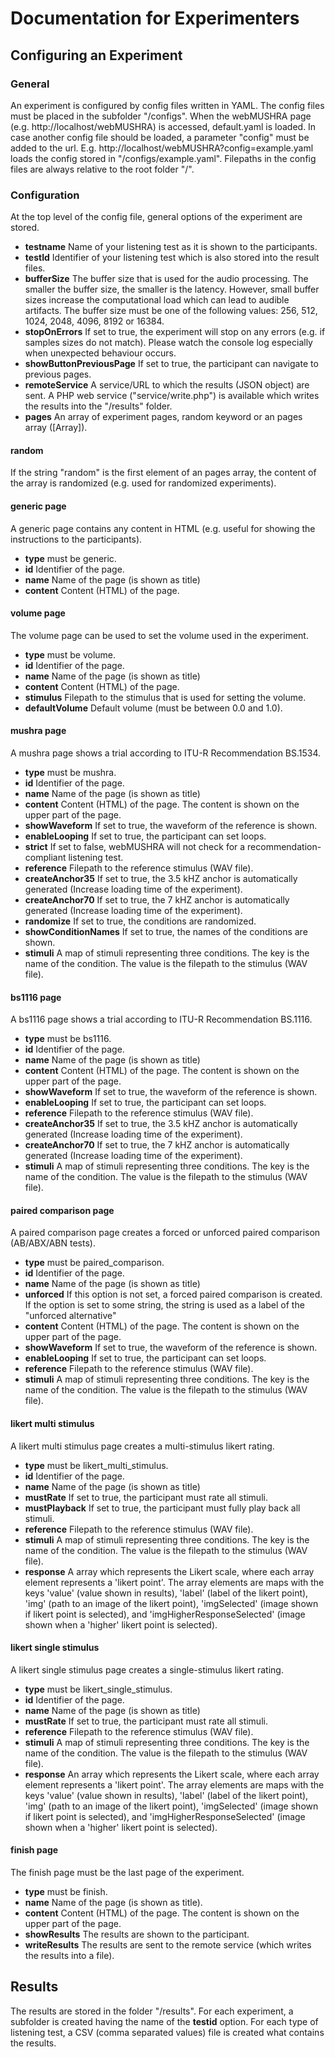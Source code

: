 # Documentation for Experimenters

## Configuring an Experiment

### General

An experiment is configured by config files written in YAML. 
The config files must be placed in the subfolder "/configs". 
When the webMUSHRA page (e.g. http://localhost/webMUSHRA) is accessed, default.yaml is loaded. 
In case another config file should be loaded, a parameter "config" must be added to the url. 
E.g. http://localhost/webMUSHRA?config=example.yaml loads the config stored in "/configs/example.yaml". 
Filepaths in the config files are always relative to the root folder "/".

### Configuration

At the top level of the config file, general options of the experiment are stored.

* **testname** Name of your listening test as it is shown to the participants. 
* **testId** Identifier of your listening test which is also stored into the result files.
* **bufferSize** The buffer size that is used for the audio processing. The smaller the buffer size, the smaller is the latency. However, small buffer sizes increase the computational load which can lead to audible artifacts. The buffer size must be one of the following values: 256, 512, 1024, 2048, 4096, 8192 or 16384.
* **stopOnErrors** If set to true, the experiment will stop on any errors (e.g. if samples sizes do not match). Please watch the console log especially when unexpected behaviour occurs.
* **showButtonPreviousPage** If set to true, the participant can navigate to previous pages.
* **remoteService** A service/URL to which the results (JSON object) are sent. A PHP web service ("service/write.php") is available which writes the results into the "/results" folder. 
* **pages** An array of experiment pages, random keyword or an pages array ([Array]). 

#### random

If the string "random" is the first element of an pages array, the content of the array is randomized (e.g. used for randomized experiments).

#### generic page

A generic page contains any content in HTML (e.g. useful for showing the instructions to the participants).

* **type** must be generic.
* **id** Identifier of the page.
* **name** Name of the page (is shown as title)
* **content** Content (HTML) of the page.


#### volume page

The volume page can be used to set the volume used in the experiment.

* **type** must be volume.
* **id** Identifier of the page.
* **name** Name of the page (is shown as title)
* **content** Content (HTML) of the page.
* **stimulus** Filepath to the stimulus that is used for setting the volume.
* **defaultVolume** Default volume (must be between 0.0 and 1.0).

#### mushra page

A mushra page shows a trial according to ITU-R Recommendation BS.1534.

* **type** must be mushra.
* **id** Identifier of the page.
* **name** Name of the page (is shown as title)
* **content** Content (HTML) of the page. The content is shown on the upper part of the page.
* **showWaveform** If set to true, the waveform of the reference is shown. 
* **enableLooping** If set to true, the participant can set loops.
* **strict** If set to false, webMUSHRA will not check for a recommendation-compliant listening test.
* **reference** Filepath to the reference stimulus (WAV file).
* **createAnchor35** If set to true, the 3.5 kHZ anchor is automatically generated (Increase loading time of the experiment).
* **createAnchor70** If set to true, the 7 kHZ anchor is automatically generated (Increase loading time of the experiment).
* **randomize** If set to true, the conditions are randomized.
* **showConditionNames** If set to true, the names of the conditions are shown.
* **stimuli** A map of stimuli representing three conditions. The key is the name of the condition. The value is the filepath to the stimulus (WAV file).  


#### bs1116 page          

A bs1116 page shows a trial according to ITU-R Recommendation BS.1116.

* **type** must be bs1116.
* **id** Identifier of the page.
* **name** Name of the page (is shown as title)
* **content** Content (HTML) of the page. The content is shown on the upper part of the page.
* **showWaveform** If set to true, the waveform of the reference is shown. 
* **enableLooping** If set to true, the participant can set loops.
* **reference** Filepath to the reference stimulus (WAV file).
* **createAnchor35** If set to true, the 3.5 kHZ anchor is automatically generated (Increase loading time of the experiment).
* **createAnchor70** If set to true, the 7 kHZ anchor is automatically generated (Increase loading time of the experiment).
* **stimuli** A map of stimuli representing three conditions. The key is the name of the condition. The value is the filepath to the stimulus (WAV file).  

#### paired comparison page

A paired comparison page creates a forced or unforced paired comparison (AB/ABX/ABN tests).

* **type** must be paired_comparison.
* **id** Identifier of the page.
* **name** Name of the page (is shown as title)
* **unforced** If this option is not set, a forced paired comparison is created. If the option is set to some string, the string is used as a label of the "unforced alternative" 
* **content** Content (HTML) of the page. The content is shown on the upper part of the page.
* **showWaveform** If set to true, the waveform of the reference is shown. 
* **enableLooping** If set to true, the participant can set loops.
* **reference** Filepath to the reference stimulus (WAV file).
* **stimuli** A map of stimuli representing three conditions. The key is the name of the condition. The value is the filepath to the stimulus (WAV file).  

#### likert multi stimulus

A likert multi stimulus page creates a multi-stimulus likert rating.

* **type** must be likert_multi_stimulus.
* **id** Identifier of the page.
* **name** Name of the page (is shown as title)
* **mustRate** If set to true, the participant must rate all stimuli.
* **mustPlayback** If set to true, the participant must fully play back all stimuli. 
* **reference** Filepath to the reference stimulus (WAV file).
* **stimuli** A map of stimuli representing three conditions. The key is the name of the condition. The value is the filepath to the stimulus (WAV file).
* **response** A array which represents the Likert scale, where each array element represents a 'likert point'. The array elements are maps with the keys 'value' (value shown in results), 'label' (label of the likert point), 'img' (path to an image of the likert point), 'imgSelected' (image shown if likert point is selected), and 'imgHigherResponseSelected' (image shown when a 'higher' likert point is selected).  

#### likert single stimulus

A likert single stimulus page creates a single-stimulus likert rating.

* **type** must be likert_single_stimulus.
* **id** Identifier of the page.
* **name** Name of the page (is shown as title)
* **mustRate** If set to true, the participant must rate all stimuli. 
* **reference** Filepath to the reference stimulus (WAV file).
* **stimuli** A map of stimuli representing three conditions. The key is the name of the condition. The value is the filepath to the stimulus (WAV file).
* **response** An array which represents the Likert scale, where each array element represents a 'likert point'. The array elements are maps with the keys 'value' (value shown in results), 'label' (label of the likert point), 'img' (path to an image of the likert point), 'imgSelected' (image shown if likert point is selected), and 'imgHigherResponseSelected' (image shown when a 'higher' likert point is selected).  

#### finish page

The finish page must be the last page of the experiment.

* **type** must be finish.
* **name** Name of the page (is shown as title).
* **content** Content (HTML) of the page. The content is shown on the upper part of the page.
* **showResults** The results are shown to the participant.  
* **writeResults** The results are sent to the remote service (which writes the results into a file).


## Results

The results are stored in the folder "/results". 
For each experiment, a subfolder is created having the name of the **testid** option. 
For each type of listening test, a CSV (comma separated values) file is created what contains the results.
